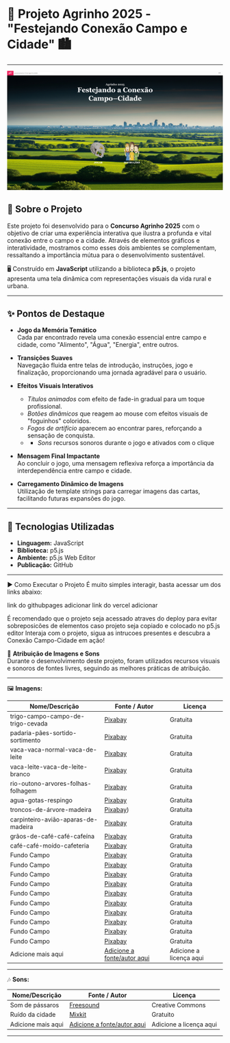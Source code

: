 # 🌾 Projeto Agrinho 2025 - **"Festejando Conexão Campo e Cidade"** 🏙️

---
![Foto do Projeto](agrinho2025.png)
## 🎯 Sobre o Projeto

Este projeto foi desenvolvido para o **Concurso Agrinho 2025** com o objetivo de criar uma experiência interativa que ilustra a profunda e vital conexão entre o campo e a cidade. Através de elementos gráficos e interatividade, mostramos como esses dois ambientes se complementam, ressaltando a importância mútua para o desenvolvimento sustentável.

🖥️ Construído em **JavaScript** utilizando a biblioteca **p5.js**, o projeto apresenta uma tela dinâmica com representações visuais da vida rural e urbana.

---

## ✨ Pontos de Destaque

- **Jogo da Memória Temático**  
  Cada par encontrado revela uma conexão essencial entre campo e cidade, como "Alimento", "Água", "Energia", entre outros.

- **Transições Suaves**  
  Navegação fluida entre telas de introdução, instruções, jogo e finalização, proporcionando uma jornada agradável para o usuário.

- **Efeitos Visuais Interativos**  
  - *Títulos animados* com efeito de fade-in gradual para um toque profissional.  
  - *Botões dinâmicos* que reagem ao mouse com efeitos visuais de "foguinhos" coloridos.  
  - *Fogos de artifício* aparecem ao encontrar pares, reforçando a sensação de conquista.
  - - *Sons* recursos sonoros durante o jogo e ativados com o clique

- **Mensagem Final Impactante**  
  Ao concluir o jogo, uma mensagem reflexiva reforça a importância da interdependência entre campo e cidade.

- **Carregamento Dinâmico de Imagens**  
  Utilização de template strings para carregar imagens das cartas, facilitando futuras expansões do jogo.

---

## 🚀 Tecnologias Utilizadas

- **Linguagem:** JavaScript  
- **Biblioteca:** p5.js  
- **Ambiente:** p5.js Web Editor  
- **Publicação:** GitHub 

---

▶️ Como Executar o Projeto
É muito simples interagir, basta acessar um dos links abaixo:

link do githubpages adicionar
link do vercel adicionar

É recomendado que o projeto seja acessado atraves do deploy para evitar sobreposicões de elementos caso projeto seja copiado e colocado no p5.js editor
Interaja com o projeto, sigua as intrucoes presentes e descubra a Conexão Campo-Cidade em ação!

🎵 **Atribuição de Imagens e Sons**  
Durante o desenvolvimento deste projeto, foram utilizados recursos visuais e sonoros de fontes livres, seguindo as melhores práticas de atribuição.

---

🖼️ **Imagens:**

| Nome/Descrição    | Fonte / Autor                                      | Licença               |
|-------------------|---------------------------------------------------|-----------------------|
| trigo-campo-campo-de-trigo-cevada      | [Pixabay](https://pixabay.com/pt/photos/trigo-campo-campo-de-trigo-cevada-2549245/)                   | Gratuita              |
| padaria-pães-sortido-sortimento       | [Pixabay](https://pixabay.com/pt/photos/padaria-p%C3%A3es-sortido-sortimento-1868925/)                   | Gratuita              |
| vaca-vaca-normal-vaca-de-leite       | [Pixabay](https://pixabay.com/pt/photos/vaca-vaca-normal-vaca-de-leite-7957275/)                   | Gratuita              |
| vaca-leite-vaca-de-leite-branco       | [Pixabay](https://pixabay.com/pt/photos/vaca-leite-vaca-de-leite-branco-4909684/)                   | Gratuita              |
| rio-outono-arvores-folhas-folhagem       | [Pixabay](https://pixabay.com/pt/photos/rio-outono-arvores-folhas-folhagem-219972/)                   | Gratuita              |
| agua-gotas-respingo       | [Pixabay](https://pixabay.com/pt/photos/agua-gotas-respingo-got%C3%ADcula-4967843/)                   | Gratuita              |
| troncos-de-árvore-madeira       | [Pixabay](https://pixabay.com/pt/photos/troncos-de-%C3%A1rvore-madeira-6707746/))                   | Gratuita              |
| carpinteiro-avião-aparas-de-madeira       | [Pixabay](https://pixabay.com/pt/photos/carpinteiro-avi%C3%A3o-aparas-de-madeira-4015109/)                   | Gratuita              |
| grãos-de-café-café-cafeína       | [Pixabay](https://pixabay.com/pt/photos/gr%C3%A3os-de-caf%C3%A9-caf%C3%A9-cafe%C3%ADna-7126154/)                   | Gratuita              |
| café-café-moído-cafeteria       | [Pixabay](https://pixabay.com/pt/photos/caf%C3%A9-caf%C3%A9-mo%C3%ADdo-cafeteria-206142/)                   | Gratuita              |
| Fundo Campo       | [Pixabay](https://pixabay.com/)                   | Gratuita              |
| Fundo Campo       | [Pixabay](https://pixabay.com/)                   | Gratuita              |
| Fundo Campo       | [Pixabay](https://pixabay.com/)                   | Gratuita              |
| Fundo Campo       | [Pixabay](https://pixabay.com/)                   | Gratuita              |
| Fundo Campo       | [Pixabay](https://pixabay.com/)                   | Gratuita              |
| Fundo Campo       | [Pixabay](https://pixabay.com/)                   | Gratuita              |
| Fundo Campo       | [Pixabay](https://pixabay.com/)                   | Gratuita              |
| Fundo Campo       | [Pixabay](https://pixabay.com/)                   | Gratuita              |
| Fundo Campo       | [Pixabay](https://pixabay.com/)                   | Gratuita              |
| Fundo Campo       | [Pixabay](https://pixabay.com/)                   | Gratuita              |
| Adicione mais aqui | [Adicione a fonte/autor aqui](#)                  | Adicione a licença aqui|

---

🎶 **Sons:**

| Nome/Descrição    | Fonte / Autor                                      | Licença               |
|-------------------|---------------------------------------------------|-----------------------|
| Som de pássaros   | [Freesound](https://freesound.org/)               | Creative Commons      |
| Ruído da cidade   | [Mixkit](https://mixkit.co/)                       | Gratuito              |
| Adicione mais aqui | [Adicione a fonte/autor aqui](#)                   | Adicione a licença aqui|

---

